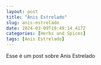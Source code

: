 ```yaml
---
layout: post
title: "Anis Estrelado"
slug: anis-estrelado
date: 2024-03-09T19:49:14.417Z
categories: [Herbs and Spices]
tags: [Anis Estrelado]
---
```

Esse é um post sobre Anis Estrelado